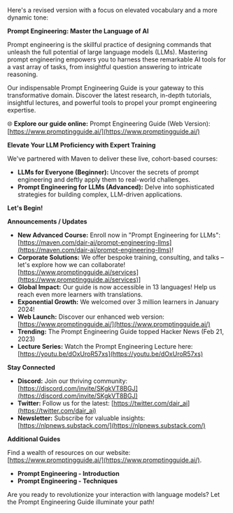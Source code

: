 Here's a revised version with a focus on elevated vocabulary and a more dynamic tone:

**Prompt Engineering: Master the Language of AI**

Prompt engineering is the skillful practice of designing commands that unleash the full potential of large language models (LLMs). Mastering prompt engineering empowers you to harness these remarkable AI tools for a vast array of tasks, from insightful question answering to intricate reasoning.

Our indispensable Prompt Engineering Guide is your gateway to this transformative domain. Discover the latest research, in-depth tutorials, insightful lectures, and powerful tools to propel your prompt engineering expertise.

🌐 **Explore our guide online:** Prompt Engineering Guide (Web Version): [https://www.promptingguide.ai/](https://www.promptingguide.ai/)

**Elevate Your LLM Proficiency with Expert Training**

We've partnered with Maven to deliver these live, cohort-based courses:

* **LLMs for Everyone (Beginner):**  Uncover the secrets of prompt engineering and deftly apply them to real-world challenges.
* **Prompt Engineering for LLMs (Advanced):**  Delve into sophisticated strategies for building complex, LLM-driven applications.

**Let's Begin!**

**Announcements / Updates**

* **New Advanced Course:** Enroll now in "Prompt Engineering for LLMs": [https://maven.com/dair-ai/prompt-engineering-llms](https://maven.com/dair-ai/prompt-engineering-llms)!
* **Corporate Solutions:** We offer bespoke training, consulting, and talks – let's explore how we can collaborate!  [https://www.promptingguide.ai/services](https://www.promptingguide.ai/services)]
* **Global Impact:** Our guide is now accessible in 13 languages! Help us reach even more learners with translations.
* **Exponential Growth:**  We welcomed over 3 million learners in January 2024!
* **Web Launch:** Discover our enhanced web version: [https://www.promptingguide.ai/](https://www.promptingguide.ai/)
* **Trending:** The Prompt Engineering Guide topped Hacker News (Feb 21, 2023)
* **Lecture Series:** Watch the Prompt Engineering Lecture here: [https://youtu.be/dOxUroR57xs](https://youtu.be/dOxUroR57xs)

**Stay Connected**

* **Discord:** Join our thriving community: [https://discord.com/invite/SKgkVT8BGJ](https://discord.com/invite/SKgkVT8BGJ)
* **Twitter:** Follow us for the latest: [https://twitter.com/dair_ai](https://twitter.com/dair_ai)
* **Newsletter:** Subscribe for valuable insights: [https://nlpnews.substack.com/](https://nlpnews.substack.com/)

**Additional Guides** 

Find a wealth of resources on our website: [https://www.promptingguide.ai/](https://www.promptingguide.ai/).

* **Prompt Engineering - Introduction**
* **Prompt Engineering - Techniques** 

Are you ready to revolutionize your interaction with language models?  Let the Prompt Engineering Guide illuminate your path! 
